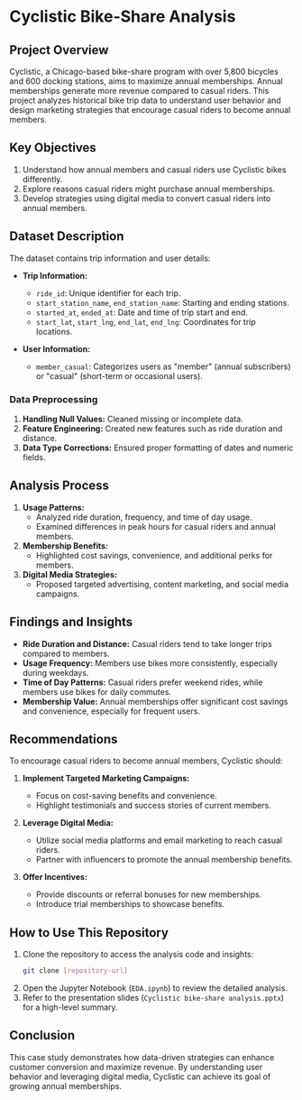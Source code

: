 # Cyclistic Bike-Share Analysis

## Project Overview
Cyclistic, a Chicago-based bike-share program with over 5,800 bicycles and 600 docking stations, aims to maximize annual memberships. Annual memberships generate more revenue compared to casual riders. This project analyzes historical bike trip data to understand user behavior and design marketing strategies that encourage casual riders to become annual members.

## Key Objectives
1. Understand how annual members and casual riders use Cyclistic bikes differently.
2. Explore reasons casual riders might purchase annual memberships.
3. Develop strategies using digital media to convert casual riders into annual members.

## Dataset Description
The dataset contains trip information and user details:

- **Trip Information:**
  - `ride_id`: Unique identifier for each trip.
  - `start_station_name`, `end_station_name`: Starting and ending stations.
  - `started_at`, `ended_at`: Date and time of trip start and end.
  - `start_lat`, `start_lng`, `end_lat`, `end_lng`: Coordinates for trip locations.

- **User Information:**
  - `member_casual`: Categorizes users as "member" (annual subscribers) or "casual" (short-term or occasional users).

### Data Preprocessing
1. **Handling Null Values:** Cleaned missing or incomplete data.
2. **Feature Engineering:** Created new features such as ride duration and distance.
3. **Data Type Corrections:** Ensured proper formatting of dates and numeric fields.

## Analysis Process
1. **Usage Patterns:**
   - Analyzed ride duration, frequency, and time of day usage.
   - Examined differences in peak hours for casual riders and annual members.
2. **Membership Benefits:**
   - Highlighted cost savings, convenience, and additional perks for members.
3. **Digital Media Strategies:**
   - Proposed targeted advertising, content marketing, and social media campaigns.

## Findings and Insights
- **Ride Duration and Distance:** Casual riders tend to take longer trips compared to members.
- **Usage Frequency:** Members use bikes more consistently, especially during weekdays.
- **Time of Day Patterns:** Casual riders prefer weekend rides, while members use bikes for daily commutes.
- **Membership Value:** Annual memberships offer significant cost savings and convenience, especially for frequent users.

## Recommendations
To encourage casual riders to become annual members, Cyclistic should:

1. **Implement Targeted Marketing Campaigns:**
   - Focus on cost-saving benefits and convenience.
   - Highlight testimonials and success stories of current members.

2. **Leverage Digital Media:**
   - Utilize social media platforms and email marketing to reach casual riders.
   - Partner with influencers to promote the annual membership benefits.

3. **Offer Incentives:**
   - Provide discounts or referral bonuses for new memberships.
   - Introduce trial memberships to showcase benefits.

## How to Use This Repository
1. Clone the repository to access the analysis code and insights:
   ```bash
   git clone [repository-url]
   ```
2. Open the Jupyter Notebook (`EDA.ipynb`) to review the detailed analysis.
3. Refer to the presentation slides (`Cyclistic bike-share analysis.pptx`) for a high-level summary.

## Conclusion
This case study demonstrates how data-driven strategies can enhance customer conversion and maximize revenue. By understanding user behavior and leveraging digital media, Cyclistic can achieve its goal of growing annual memberships.
